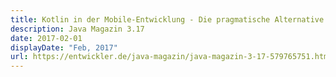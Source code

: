 ```yaml
---
title: Kotlin in der Mobile-Entwicklung - Die pragmatische Alternative für Android (German)
description: Java Magazin 3.17
date: 2017-02-01
displayDate: "Feb, 2017"
url: https://entwickler.de/java-magazin/java-magazin-3-17-579765751.html
---
```

